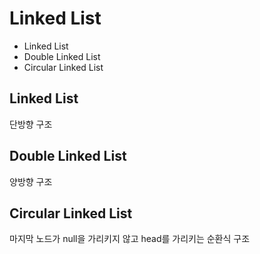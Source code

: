 # Linked List

- Linked List
- Double Linked List
- Circular Linked List

## Linked List

단방향 구조

## Double Linked List

양방향 구조

## Circular Linked List

마지막 노드가 null을 가리키지 않고 head를 가리키는 순환식 구조
